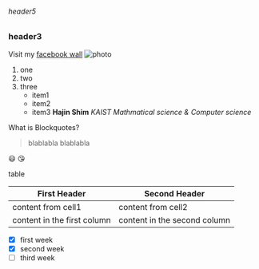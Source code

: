 ###### header5
### header3
Visit my [facebook wall](https://www.facebook.com/hajin.shim.1)
![photo](https://fbcdn-sphotos-f-a.akamaihd.net/hphotos-ak-xap1/v/t1.0-9/11220851_767349956717998_7072333572361821642_n.jpg?oh=5d6928d0567c9c658604829f0a0bc3a6&oe=56474AF3&__gda__=1448606767_ae6aa56c40045d46e4f1de8f0bf463ce)

1. one
2. two
3. three
    * item1
    * item2
    * item3
**Hajin Shim**
*KAIST Mathmatical science & Computer science*

What is Blockquotes?

>blablabla
>blablabla

:smiley:
:kissing_heart:

table

First Header | Second Header
------------ | -------------
content from cell1 | content from cell2
content in the first column | content in the second column

- [x] first week
- [x] second week
- [ ] third week
